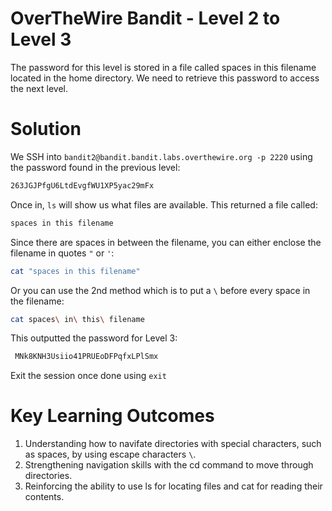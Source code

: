 # OverTheWire Bandit - Level 2 to Level 3
The password for this level is stored in a file called spaces in this filename located in the home directory. We need to retrieve this password to access the next level.
# Solution

We SSH into `bandit2@bandit.bandit.labs.overthewire.org -p 2220` using the password found in the previous level:

```bash
263JGJPfgU6LtdEvgfWU1XP5yac29mFx
```

Once in, `ls` will show us what files are available. This returned a file called:
```bash
spaces in this filename
```
Since there are spaces in between the filename, you can either enclose the filename in quotes `"` or `'`:

```bash
cat "spaces in this filename"
```
Or you can use the 2nd method which is to put a `\` before every space in the filename:

```bash
cat spaces\ in\ this\ filename 
```

This outputted the password for Level 3:

```bash
 MNk8KNH3Usiio41PRUEoDFPqfxLPlSmx
```
Exit the session once done using `exit`

# Key Learning Outcomes
1. Understanding how to navifate directories with special characters, such as spaces, by using escape characters `\`.
2. Strengthening navigation skills with the cd command to move through directories.
3. Reinforcing the ability to use ls for locating files and cat for reading their contents.



